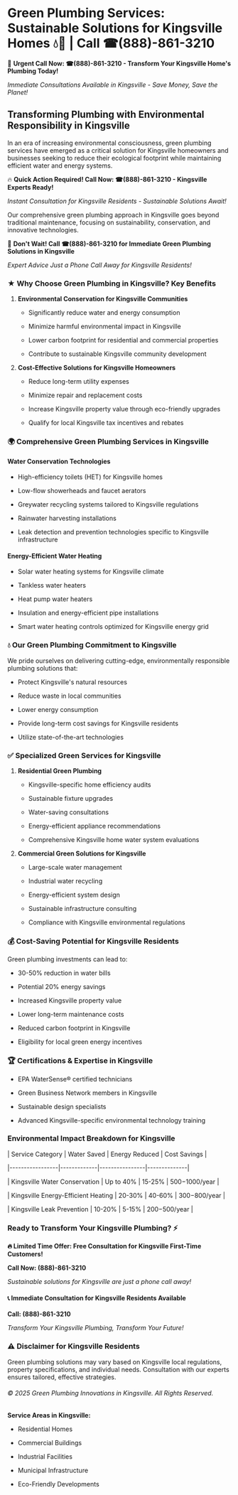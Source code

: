 # Green Plumbing Services: Sustainable Solutions for Kingsville Homes 💧🌿 | Call ☎(888)-861-3210

🚨 **Urgent Call Now: ☎(888)-861-3210 - Transform Your Kingsville Home's Plumbing Today!**
*Immediate Consultations Available in Kingsville - Save Money, Save the Planet!*

## Transforming Plumbing with Environmental Responsibility in Kingsville

In an era of increasing environmental consciousness, green plumbing services have emerged as a critical solution for Kingsville homeowners and businesses seeking to reduce their ecological footprint while maintaining efficient water and energy systems. 

🔥 **Quick Action Required! Call Now: ☎(888)-861-3210 - Kingsville Experts Ready!**
*Instant Consultation for Kingsville Residents - Sustainable Solutions Await!*

Our comprehensive green plumbing approach in Kingsville goes beyond traditional maintenance, focusing on sustainability, conservation, and innovative technologies.

🚨 **Don't Wait! Call ☎(888)-861-3210 for Immediate Green Plumbing Solutions in Kingsville**
*Expert Advice Just a Phone Call Away for Kingsville Residents!*

### ★ Why Choose Green Plumbing in Kingsville? Key Benefits

1. **Environmental Conservation for Kingsville Communities** 
   - Significantly reduce water and energy consumption
   - Minimize harmful environmental impact in Kingsville
   - Lower carbon footprint for residential and commercial properties
   - Contribute to sustainable Kingsville community development

2. **Cost-Effective Solutions for Kingsville Homeowners** 
   - Reduce long-term utility expenses
   - Minimize repair and replacement costs
   - Increase Kingsville property value through eco-friendly upgrades
   - Qualify for local Kingsville tax incentives and rebates

### 🌍 Comprehensive Green Plumbing Services in Kingsville

#### Water Conservation Technologies
- High-efficiency toilets (HET) for Kingsville homes
- Low-flow showerheads and faucet aerators
- Greywater recycling systems tailored to Kingsville regulations
- Rainwater harvesting installations
- Leak detection and prevention technologies specific to Kingsville infrastructure

#### Energy-Efficient Water Heating
- Solar water heating systems for Kingsville climate
- Tankless water heaters
- Heat pump water heaters
- Insulation and energy-efficient pipe installations
- Smart water heating controls optimized for Kingsville energy grid

### 💧 Our Green Plumbing Commitment to Kingsville

We pride ourselves on delivering cutting-edge, environmentally responsible plumbing solutions that:
- Protect Kingsville's natural resources
- Reduce waste in local communities
- Lower energy consumption
- Provide long-term cost savings for Kingsville residents
- Utilize state-of-the-art technologies

### ✅ Specialized Green Services for Kingsville

1. **Residential Green Plumbing**
   - Kingsville-specific home efficiency audits
   - Sustainable fixture upgrades
   - Water-saving consultations
   - Energy-efficient appliance recommendations
   - Comprehensive Kingsville home water system evaluations

2. **Commercial Green Solutions for Kingsville**
   - Large-scale water management
   - Industrial water recycling
   - Energy-efficient system design
   - Sustainable infrastructure consulting
   - Compliance with Kingsville environmental regulations

### 💰 Cost-Saving Potential for Kingsville Residents

Green plumbing investments can lead to:
- 30-50% reduction in water bills
- Potential 20% energy savings
- Increased Kingsville property value
- Lower long-term maintenance costs
- Reduced carbon footprint in Kingsville
- Eligibility for local green energy incentives

### 🏆 Certifications & Expertise in Kingsville

- EPA WaterSense® certified technicians
- Green Business Network members in Kingsville
- Sustainable design specialists
- Advanced Kingsville-specific environmental technology training

### Environmental Impact Breakdown for Kingsville

| Service Category | Water Saved | Energy Reduced | Cost Savings |
|-----------------|-------------|----------------|--------------|
| Kingsville Water Conservation | Up to 40% | 15-25% | $500-$1000/year |
| Kingsville Energy-Efficient Heating | 20-30% | 40-60% | $300-$800/year |
| Kingsville Leak Prevention | 10-20% | 5-15% | $200-$500/year |

### Ready to Transform Your Kingsville Plumbing? ⚡

**🔥 Limited Time Offer: Free Consultation for Kingsville First-Time Customers!**

**Call Now: (888)-861-3210**
*Sustainable solutions for Kingsville are just a phone call away!*

#### 📞 Immediate Consultation for Kingsville Residents Available

**Call: (888)-861-3210**
*Transform Your Kingsville Plumbing, Transform Your Future!*

### ⚠️ Disclaimer for Kingsville Residents

Green plumbing solutions may vary based on Kingsville local regulations, property specifications, and individual needs. Consultation with our experts ensures tailored, effective strategies.

###### © 2025 Green Plumbing Innovations in Kingsville. All Rights Reserved.

**Service Areas in Kingsville:** 
- Residential Homes
- Commercial Buildings
- Industrial Facilities
- Municipal Infrastructure
- Eco-Friendly Developments